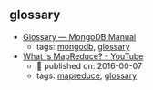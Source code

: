 glossary 
---
* [Glossary — MongoDB Manual](https://docs.mongodb.com/manual/reference/glossary/)
    * tags: [mongodb](../tags/mongodb.md), [glossary](../tags/glossary.md)
* [What is MapReduce? - YouTube](https://www.youtube.com/watch?v=43fqzaSH0CQ)
    * :calendar: published on: 2016-00-07
    * tags: [mapreduce](../tags/mapreduce.md), [glossary](../tags/glossary.md)
